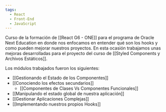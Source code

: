```yaml
---
tags:
  - React
  - Front-End
  - JavaScript
---
```

Curso de la formación de [[React G6 - ONE]] para el programa de Oracle Next Education en donde nos enfocamos en entender qué son los hooks y como pueden mejorar nuestros proyectos. En esta ocasión trabajamos unas mejoras desarrolladas para el proyecto del curso de [[Styled Components y Archivos Estáticos]].

Los módulos trabajados fueron los siguientes:

- [[Gestionando el Estado de los Componentes]]
- [[Conociendo los efectos secundarios]]
	- [[Componentes de Clases Vs Componentes Funcionales]]
- [[Manipulando el estado global de nuestra aplicación]]
- [[Gestionar Aplicaciones Complejas]]
- [[Implementando nuestros propios Hooks]]